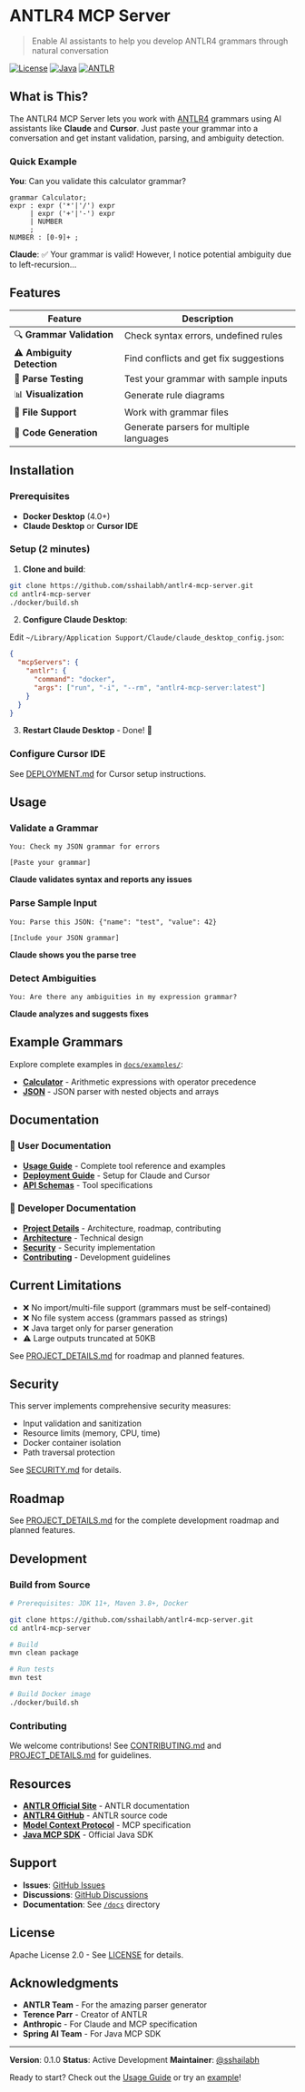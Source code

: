 # ANTLR4 MCP Server

> Enable AI assistants to help you develop ANTLR4 grammars through natural conversation

[![License](https://img.shields.io/badge/License-Apache%202.0-blue.svg)](LICENSE)
[![Java](https://img.shields.io/badge/Java-11+-orange.svg)](https://openjdk.org/)
[![ANTLR](https://img.shields.io/badge/ANTLR-4.13.2-green.svg)](https://www.antlr.org/)

## What is This?

The ANTLR4 MCP Server lets you work with [ANTLR4](https://www.antlr.org/) grammars using AI assistants like **Claude** and **Cursor**. Just paste your grammar into a conversation and get instant validation, parsing, and ambiguity detection.

### Quick Example

**You**: Can you validate this calculator grammar?

```antlr
grammar Calculator;
expr : expr ('*'|'/') expr
     | expr ('+'|'-') expr
     | NUMBER
     ;
NUMBER : [0-9]+ ;
```

**Claude**: ✅ Your grammar is valid! However, I notice potential ambiguity due to left-recursion...

## Features

| Feature | Description |
|---------|-------------|
| 🔍 **Grammar Validation** | Check syntax errors, undefined rules |
| ⚠️ **Ambiguity Detection** | Find conflicts and get fix suggestions |
| 🌳 **Parse Testing** | Test your grammar with sample inputs |
| 📊 **Visualization** | Generate rule diagrams |
| 📁 **File Support** | Work with grammar files |
| 🚀 **Code Generation** | Generate parsers for multiple languages |

## Installation

### Prerequisites

- **Docker Desktop** (4.0+)
- **Claude Desktop** or **Cursor IDE**

### Setup (2 minutes)

1. **Clone and build**:
```bash
git clone https://github.com/sshailabh/antlr4-mcp-server.git
cd antlr4-mcp-server
./docker/build.sh
```

2. **Configure Claude Desktop**:

Edit `~/Library/Application Support/Claude/claude_desktop_config.json`:

```json
{
  "mcpServers": {
    "antlr": {
      "command": "docker",
      "args": ["run", "-i", "--rm", "antlr4-mcp-server:latest"]
    }
  }
}
```

3. **Restart Claude Desktop** - Done! 🎉

### Configure Cursor IDE

See [DEPLOYMENT.md](DEPLOYMENT.md) for Cursor setup instructions.

## Usage

### Validate a Grammar

```
You: Check my JSON grammar for errors

[Paste your grammar]
```

**Claude validates syntax and reports any issues**

### Parse Sample Input

```
You: Parse this JSON: {"name": "test", "value": 42}

[Include your JSON grammar]
```

**Claude shows you the parse tree**

### Detect Ambiguities

```
You: Are there any ambiguities in my expression grammar?
```

**Claude analyzes and suggests fixes**

## Example Grammars

Explore complete examples in [`docs/examples/`](docs/examples/):

- **[Calculator](docs/examples/CALCULATOR.md)** - Arithmetic expressions with operator precedence
- **[JSON](docs/examples/JSON.md)** - JSON parser with nested objects and arrays

## Documentation

### 📖 User Documentation
- **[Usage Guide](docs/USAGE.md)** - Complete tool reference and examples
- **[Deployment Guide](DEPLOYMENT.md)** - Setup for Claude and Cursor
- **[API Schemas](API_SCHEMAS.md)** - Tool specifications

### 🔧 Developer Documentation
- **[Project Details](PROJECT_DETAILS.md)** - Architecture, roadmap, contributing
- **[Architecture](ARCHITECTURE.md)** - Technical design
- **[Security](SECURITY.md)** - Security implementation
- **[Contributing](CONTRIBUTING.md)** - Development guidelines

## Current Limitations

- ❌ No import/multi-file support (grammars must be self-contained)
- ❌ No file system access (grammars passed as strings)
- ❌ Java target only for parser generation
- ⚠️ Large outputs truncated at 50KB

See [PROJECT_DETAILS.md](PROJECT_DETAILS.md) for roadmap and planned features.

## Security

This server implements comprehensive security measures:
- Input validation and sanitization
- Resource limits (memory, CPU, time)
- Docker container isolation
- Path traversal protection

See [SECURITY.md](SECURITY.md) for details.

## Roadmap

See [PROJECT_DETAILS.md](PROJECT_DETAILS.md) for the complete development roadmap and planned features.

## Development

### Build from Source

```bash
# Prerequisites: JDK 11+, Maven 3.8+, Docker

git clone https://github.com/sshailabh/antlr4-mcp-server.git
cd antlr4-mcp-server

# Build
mvn clean package

# Run tests
mvn test

# Build Docker image
./docker/build.sh
```

### Contributing

We welcome contributions! See [CONTRIBUTING.md](CONTRIBUTING.md) and [PROJECT_DETAILS.md](PROJECT_DETAILS.md) for guidelines.

## Resources

- **[ANTLR Official Site](https://www.antlr.org)** - ANTLR documentation
- **[ANTLR4 GitHub](https://github.com/antlr/antlr4)** - ANTLR source code
- **[Model Context Protocol](https://modelcontextprotocol.io)** - MCP specification
- **[Java MCP SDK](https://github.com/modelcontextprotocol/java-sdk)** - Official Java SDK

## Support

- **Issues**: [GitHub Issues](https://github.com/sshailabh/antlr4-mcp-server/issues)
- **Discussions**: [GitHub Discussions](https://github.com/sshailabh/antlr4-mcp-server/discussions)
- **Documentation**: See [`/docs`](docs/) directory

## License

Apache License 2.0 - See [LICENSE](LICENSE) for details.

## Acknowledgments

- **ANTLR Team** - For the amazing parser generator
- **Terence Parr** - Creator of ANTLR
- **Anthropic** - For Claude and MCP specification
- **Spring AI Team** - For Java MCP SDK

---

**Version**: 0.1.0
**Status**: Active Development
**Maintainer**: [@sshailabh](https://github.com/sshailabh)

Ready to start? Check out the [Usage Guide](docs/USAGE.md) or try an [example](docs/examples/)!
